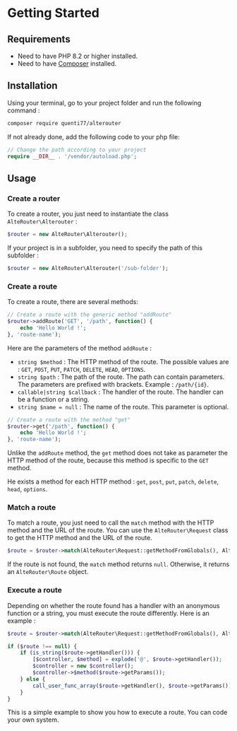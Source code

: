 # Getting Started

## Requirements

- Need to have PHP 8.2 or higher installed.
- Need to have [Composer](https://getcomposer.org/download/) installed.

## Installation

Using your terminal, go to your project folder and run the following command :

```bash
composer require quenti77/alterouter
```

If not already done, add the following code to your php file:

```php
// Change the path according to your project
require __DIR__ . '/vendor/autoload.php';
```

## Usage

### Create a router

To create a router, you just need to instantiate the class `AlteRouter\Alterouter` :

```php
$router = new AlteRouter\Alterouter();
```

If your project is in a subfolder, you need to specify the path of this subfolder :

```php
$router = new AlteRouter\Alterouter('/sub-folder');
```

### Create a route

To create a route, there are several methods:

```php
// Create a route with the generic method "addRoute"
$router->addRoute('GET', '/path', function() {
    echo 'Hello World !';
}, 'route-name');
```

Here are the parameters of the method `addRoute` :

- `string $method` : The HTTP method of the route. The possible values 
  are : `GET`, `POST`, `PUT`, `PATCH`, `DELETE`, `HEAD`, `OPTIONS`.
- `string $path` : The path of the route. The path can contain parameters. The parameters are prefixed with brackets.
  Example : `/path/{id}`.
- `callable|string $callback` : The handler of the route. The handler can be a function or a string.
- `string $name = null` : The name of the route. This parameter is optional.

```php
// Create a route with the method "get"
$router->get('/path', function() {
    echo 'Hello World !';
}, 'route-name');
```

Unlike the `addRoute` method, the `get` method does not take as parameter the HTTP method of the route, because
this method is specific to the `GET` method.

He exists a method for each HTTP method : `get`, `post`, `put`, `patch`, `delete`, `head`, `options`.

### Match a route

To match a route, you just need to call the `match` method with the HTTP method and the URL of the route. You
can use the `AlteRouter\Request` class to get the HTTP method and the URL of the route.

```php
$route = $router->match(AlteRouter\Request::getMethodFromGlobals(), AlteRouter\Request::getPathFromGlobals());
```

If the route is not found, the `match` method returns `null`. Otherwise, it returns an `AlteRouter\Route` object.

### Execute a route

Depending on whether the route found has a handler with an anonymous function or a string, you
must execute the route differently. Here is an example :

```php
$route = $router->match(AlteRouter\Request::getMethodFromGlobals(), AlteRouter\Request::getPathFromGlobals());

if ($route !== null) {
    if (is_string($route->getHandler())) {
        [$controller, $method] = explode('@', $route->getHandler());
        $controller = new $controller();
        $controller->$method($route->getParams());
    } else {
        call_user_func_array($route->getHandler(), $route->getParams());
    }
}
```

This is a simple example to show you how to execute a route. You can code your own system.
